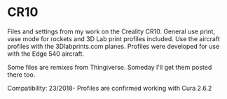 # CR10
Files and settings from my work on the Creality CR10. General use print, vase mode for rockets and 3D Lab print profiles included.
Use the aircraft profiles with the 3Dlabprints.com planes. Profiles were developed for use with the Edge 540 aircraft. 

Some files are remixes from Thingiverse. Someday I'll get them posted there too.

Compatibility:
23/2018- Profiles are confirmed working with Cura 2.6.2 
